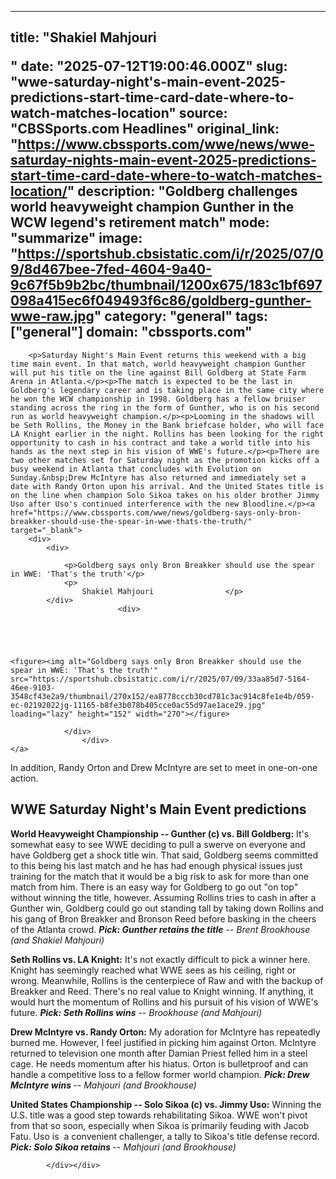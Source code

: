 ---
   title: "Shakiel Mahjouri                </p>"
   date: "2025-07-12T19:00:46.000Z"
   slug: "wwe-saturday-night's-main-event-2025-predictions-start-time-card-date-where-to-watch-matches-location"
   source: "CBSSports.com Headlines"
   original_link: "https://www.cbssports.com/wwe/news/wwe-saturday-nights-main-event-2025-predictions-start-time-card-date-where-to-watch-matches-location/"
   description: "Goldberg challenges world heavyweight champion Gunther in the WCW legend's retirement match"
   mode: "summarize"
   image: "https://sportshub.cbsistatic.com/i/r/2025/07/09/8d467bee-7fed-4604-9a40-9c67f5b9b2bc/thumbnail/1200x675/183c1bf697098a415ec6f049493f6c86/goldberg-gunther-wwe-raw.jpg"
   category: "general"
   tags: ["general"]
   domain: "cbssports.com"
  ---
  <div id="readability-page-1" class="page"><div>
        
        
                            
                
        <p>Saturday Night's Main Event returns this weekend with a big time main event. In that match, world heavyweight champion Gunther will put his title on the line against Bill Goldberg at State Farm Arena in Atlanta.</p><p>The match is expected to be the last in Goldberg's legendary career and is taking place in the same city where he won the WCW championship in 1998. Goldberg has a fellow bruiser standing across the ring in the form of Gunther, who is on his second run as world heavyweight champion.</p><p>Looming in the shadows will be Seth Rollins, the Money in the Bank briefcase holder, who will face LA Knight earlier in the night. Rollins has been looking for the right opportunity to cash in his contract and take a world title into his hands as the next step in his vision of WWE's future.</p><p>There are two other matches set for Saturday night as the promotion kicks off a busy weekend in Atlanta that concludes with Evolution on Sunday.&nbsp;Drew McIntyre has also returned and immediately set a date with Randy Orton upon his arrival. And the United States title is on the line when champion Solo Sikoa takes on his older brother Jimmy Uso after Uso's continued interference with the new Bloodline.</p><a href="https://www.cbssports.com/wwe/news/goldberg-says-only-bron-breakker-should-use-the-spear-in-wwe-thats-the-truth/" target="_blank">
        <div>
            <div>
                
                <p>Goldberg says only Bron Breakker should use the spear in WWE: 'That's the truth'</p>
                <p>
                    Shakiel Mahjouri                </p>
            </div>
                            <div>
                            
                                                    
                
                        
                                    
    <figure><img alt="Goldberg says only Bron Breakker should use the spear in WWE: 'That's the truth'" src="https://sportshub.cbsistatic.com/i/r/2025/07/09/33aa85d7-5164-46ee-9103-3548cf43e2a9/thumbnail/270x152/ea8778cccb30cd781c3ac914c8fe1e4b/059-ec-02192022jg-11165-b8fe3b078b405cce0ac55d97ae1ace29.jpg" loading="lazy" height="152" width="270"></figure>
                        
                </div>
                    </div>
    </a>
<p>In addition, Randy Orton and Drew McIntyre are set to meet in one-on-one action.</p>
        

<h2>WWE Saturday Night's Main Event predictions</h2><p><strong>World Heavyweight Championship -- Gunther (c) vs. Bill Goldberg:</strong>&nbsp;It's somewhat easy to see WWE deciding to pull a swerve on everyone and have Goldberg get a shock title win. That said, Goldberg seems committed to this being his last match and he has had enough physical issues just training for the match that it would be a big risk to ask for more than one match from him. There is an easy way for Goldberg to go out "on top" without winning the title, however. Assuming Rollins tries to cash in after a Gunther win, Goldberg could go out standing tall by taking down Rollins and his gang of Bron Breakker and Bronson Reed before basking in the cheers of the Atlanta crowd. <em><strong>Pick: Gunther retains the title</strong>&nbsp;-- Brent Brookhouse (and Shakiel Mahjouri)</em></p><p><strong>Seth Rollins vs. LA Knight:</strong>&nbsp;It's not exactly difficult to pick a winner here. Knight has seemingly reached what WWE sees as his ceiling, right or wrong. Meanwhile, Rollins is the centerpiece of Raw and with the backup of Breakker and Reed. There's no real value to Knight winning. If anything, it would hurt the momentum of Rollins and his pursuit of his vision of WWE's future. <em><strong>Pick: Seth Rollins wins</strong>&nbsp;-- Brookhouse (and Mahjouri)</em></p><p><strong>Drew McIntyre vs. Randy Orton:</strong>&nbsp;My adoration for McIntyre has repeatedly burned me. However, I feel justified in picking him against Orton. McIntyre returned to television one month after Damian Priest felled him in a steel cage. He needs momentum after his hiatus. Orton is bulletproof and can handle a competitive loss to a fellow former world champion. <em><strong>Pick: Drew McIntyre wins </strong>-- Mahjouri (and Brookhouse)</em></p>
        

<p><strong>United States Championship -- Solo Sikoa (c) vs. Jimmy Uso:</strong> Winning the U.S. title was a good step towards rehabilitating Sikoa. WWE won't pivot from that so soon, especially when Sikoa is primarily feuding with Jacob Fatu. Uso is&nbsp; a convenient challenger, a tally to Sikoa's title defense record.<em> <strong>Pick: Solo Sikoa retains </strong>-- Mahjouri (and Brookhouse)</em></p>


        
            </div></div>